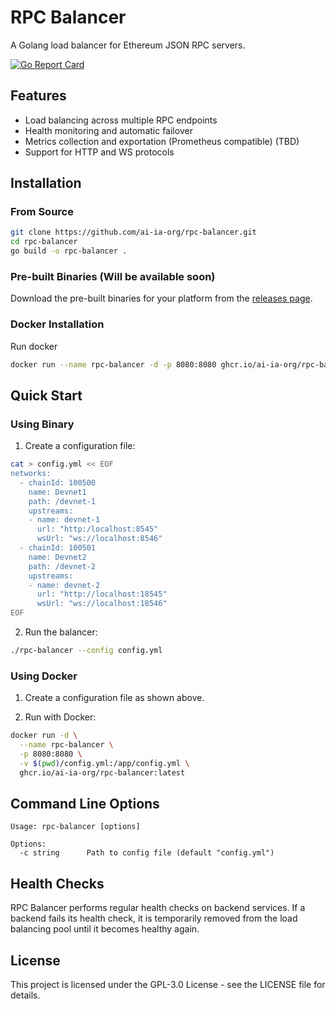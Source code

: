 # RPC Balancer

A Golang load balancer for Ethereum JSON RPC servers.

[![Go Report Card](https://goreportcard.com/badge/github.com/ai-ia-org/rpc-balancer)](https://goreportcard.com/report/github.com/ai-ia-org/rpc-balancer)

## Features

- Load balancing across multiple RPC endpoints
- Health monitoring and automatic failover
- Metrics collection and exportation (Prometheus compatible) (TBD)
- Support for HTTP and WS protocols

## Installation

### From Source

```bash
git clone https://github.com/ai-ia-org/rpc-balancer.git
cd rpc-balancer
go build -o rpc-balancer .
```

### Pre-built Binaries (Will be available soon)

Download the pre-built binaries for your platform from the [releases page](https://github.com/ai-ia-org/rpc-balancer/releases).

### Docker Installation

Run docker

```bash
docker run --name rpc-balancer -d -p 8080:8080 ghcr.io/ai-ia-org/rpc-balancer:latest
```

## Quick Start

### Using Binary

1. Create a configuration file:

```bash
cat > config.yml << EOF
networks:
  - chainId: 100500
    name: Devnet1
    path: /devnet-1
    upstreams:
    - name: devnet-1
      url: "http:/localhost:8545"
      wsUrl: "ws://localhost:8546"
  - chainId: 100501
    name: Devnet2
    path: /devnet-2
    upstreams:
    - name: devnet-2
      url: "http://localhost:18545"
      wsUrl: "ws://localhost:18546"
EOF
```

2. Run the balancer:

```bash
./rpc-balancer --config config.yml
```

### Using Docker

1. Create a configuration file as shown above.

2. Run with Docker:

```bash
docker run -d \
  --name rpc-balancer \
  -p 8080:8080 \
  -v $(pwd)/config.yml:/app/config.yml \
  ghcr.io/ai-ia-org/rpc-balancer:latest
```

## Command Line Options

```
Usage: rpc-balancer [options]

Options:
  -c string      Path to config file (default "config.yml")
```

## Health Checks

RPC Balancer performs regular health checks on backend services. If a backend fails its health check, it is temporarily removed from the load balancing pool until it becomes healthy again.

## License

This project is licensed under the GPL-3.0 License - see the LICENSE file for details.
